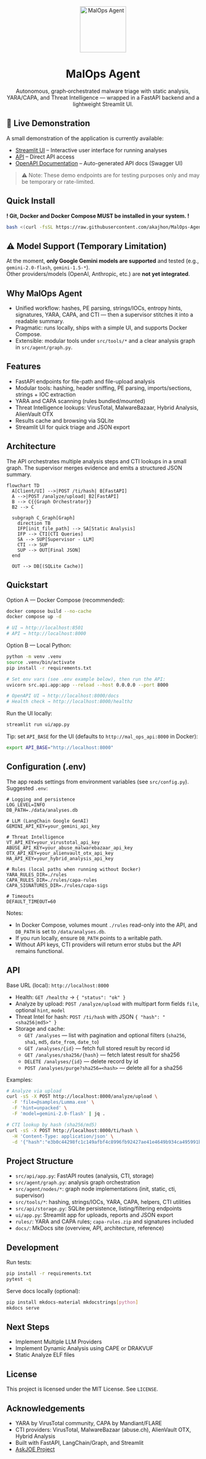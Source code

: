 <div align="center">

<img src="assets/logo_malops.png" alt="MalOps Agent" width="120" />

# MalOps Agent

Autonomous, graph‑orchestrated malware triage with static analysis, YARA/CAPA, and Threat Intelligence — wrapped in a FastAPI backend and a lightweight Streamlit UI.

</div>

## 🚀 Live Demonstration

A small demonstration of the application is currently available:

- [Streamlit UI](http://172.233.16.139:8501/) – Interactive user interface for running analyses  
- [API](http://172.233.16.139:8501/) – Direct API access  
- [OpenAPI Documentation](http://172.233.16.139:8000/docs) – Auto-generated API docs (Swagger UI)  

> ⚠️ Note: These demo endpoints are for testing purposes only and may be temporary or rate-limited.

## Quick Install

**! Git, Docker and Docker Compose MUST be installed in your system. !**

```bash
bash <(curl -fsSL https://raw.githubusercontent.com/akajhon/MalOps-Agent/main/run.sh)
```

## ⚠️ Model Support (Temporary Limitation)

At the moment, **only Google Gemini models are supported** and tested (e.g., `gemini-2.0-flash`, `gemini-1.5-*`).  
Other providers/models (OpenAI, Anthropic, etc.) are **not yet integrated**.

## Why MalOps Agent
- Unified workflow: hashes, PE parsing, strings/IOCs, entropy hints, signatures, YARA, CAPA, and CTI — then a supervisor stitches it into a readable summary.
- Pragmatic: runs locally, ships with a simple UI, and supports Docker Compose.
- Extensible: modular tools under `src/tools/*` and a clear analysis graph in `src/agent/graph.py`.

## Features
- FastAPI endpoints for file-path and file-upload analysis
- Modular tools: hashing, header sniffing, PE parsing, imports/sections, strings + IOC extraction
- YARA and CAPA scanning (rules bundled/mounted)
- Threat Intelligence lookups: VirusTotal, MalwareBazaar, Hybrid Analysis, AlienVault OTX
- Results cache and browsing via SQLite
- Streamlit UI for quick triage and JSON export

## Architecture

The API orchestrates multiple analysis steps and CTI lookups in a small graph. The supervisor merges evidence and emits a structured JSON summary.

```mermaid
flowchart TD
  A[Client/UI] -->|POST /ti/hash| B[FastAPI]
  A -->|POST /analyze/upload| B2[FastAPI]
  B --> C{{Graph Orchestrator}}
  B2 --> C

  subgraph C_Graph[Graph]
    direction TB
    IFP[init_file_path] --> SA[Static Analysis]
    IFP --> CTI[CTI Queries]
    SA --> SUP[Supervisor - LLM]
    CTI --> SUP
    SUP --> OUT[Final JSON]
  end

  OUT --> DB[(SQLite Cache)]
```

## Quickstart

Option A — Docker Compose (recommended):

```bash
docker compose build --no-cache
docker compose up -d

# UI → http://localhost:8501
# API → http://localhost:8000
```

Option B — Local Python:

```bash
python -m venv .venv
source .venv/bin/activate 
pip install -r requirements.txt

# Set env vars (see .env example below), then run the API:
uvicorn src.api.app:app --reload --host 0.0.0.0 --port 8000

# OpenAPI UI → http://localhost:8000/docs
# Health check → http://localhost:8000/healthz
```

Run the UI locally:

```bash
streamlit run ui/app.py
```

Tip: set `API_BASE` for the UI (defaults to `http://mal_ops_api:8000` in Docker):

```bash
export API_BASE="http://localhost:8000"
```

## Configuration (.env)

The app reads settings from environment variables (see `src/config.py`). Suggested `.env`:

```dotenv
# Logging and persistence
LOG_LEVEL=INFO
DB_PATH=./data/analyses.db

# LLM (LangChain Google GenAI)
GEMINI_API_KEY=your_gemini_api_key

# Threat Intelligence
VT_API_KEY=your_virustotal_api_key
ABUSE_API_KEY=your_abuse_malwarebazaar_api_key
OTX_API_KEY=your_alienvault_otx_api_key
HA_API_KEY=your_hybrid_analysis_api_key

# Rules (local paths when running without Docker)
YARA_RULES_DIR=./rules
CAPA_RULES_DIR=./rules/capa-rules
CAPA_SIGNATURES_DIR=./rules/capa-sigs

# Timeouts
DEFAULT_TIMEOUT=60
```

Notes:
- In Docker Compose, volumes mount `./rules` read-only into the API, and `DB_PATH` is set to `/data/analyses.db`.
- If you run locally, ensure `DB_PATH` points to a writable path.
- Without API keys, CTI providers will return error stubs but the API remains functional.

## API

Base URL (local): `http://localhost:8000`

- Health: `GET /healthz` → `{ "status": "ok" }`
- Analyze by upload: `POST /analyze/upload` with multipart form fields `file`, optional `hint`, `model`
- Threat Intel for hash: `POST /ti/hash` with JSON `{ "hash": "<sha256|md5>" }`
- Storage and cache:
  - `GET /analyses` — list with pagination and optional filters (`sha256`, `sha1`, `md5`, `date_from`, `date_to`)
  - `GET /analyses/{id}` — fetch full stored result by record id
  - `GET /analyses/sha256/{hash}` — fetch latest result for sha256
  - `DELETE /analyses/{id}` — delete record by id
  - `POST /analyses/purge?sha256=<hash>` — delete all for a sha256

Examples:

```bash
# Analyze via upload
curl -sS -X POST http://localhost:8000/analyze/upload \
  -F 'file=@samples/Lumma.exe' \
  -F 'hint=unpacked' \
  -F 'model=gemini-2.0-flash' | jq .

# CTI lookup by hash (sha256/md5)
curl -sS -X POST http://localhost:8000/ti/hash \
  -H 'Content-Type: application/json' \
  -d '{"hash":"e3b0c44298fc1c149afbf4c8996fb92427ae41e4649b934ca495991b7852b855"}' | jq .
```

## Project Structure

- `src/api/app.py`: FastAPI routes (analysis, CTI, storage)
- `src/agent/graph.py`: analysis graph orchestration
- `src/agent/nodes/*`: graph node implementations (init, static, cti, supervisor)
- `src/tools/*`: hashing, strings/IOCs, YARA, CAPA, helpers, CTI utilities
- `src/api/storage.py`: SQLite persistence, listing/filtering endpoints
- `ui/app.py`: Streamlit app for uploads, reports and JSON export
- `rules/`: YARA and CAPA rules; `capa-rules.zip` and signatures included
- `docs/`: MkDocs site (overview, API, architecture, reference)

## Development

Run tests:

```bash
pip install -r requirements.txt
pytest -q
```

Serve docs locally (optional):

```bash
pip install mkdocs-material mkdocstrings[python]
mkdocs serve
```

## Next Steps
- Implement Multiple LLM Providers
- Implement Dynamic Analysis using CAPE or DRAKVUF
- Static Analyze ELF files

## License

This project is licensed under the MIT License. See `LICENSE`.

## Acknowledgements
- YARA by VirusTotal community, CAPA by Mandiant/FLARE
- CTI providers: VirusTotal, MalwareBazaar (abuse.ch), AlienVault OTX, Hybrid Analysis
- Built with FastAPI, LangChain/Graph, and Streamlit
- [AskJOE Project](https://github.com/securityjoes/AskJOE)
